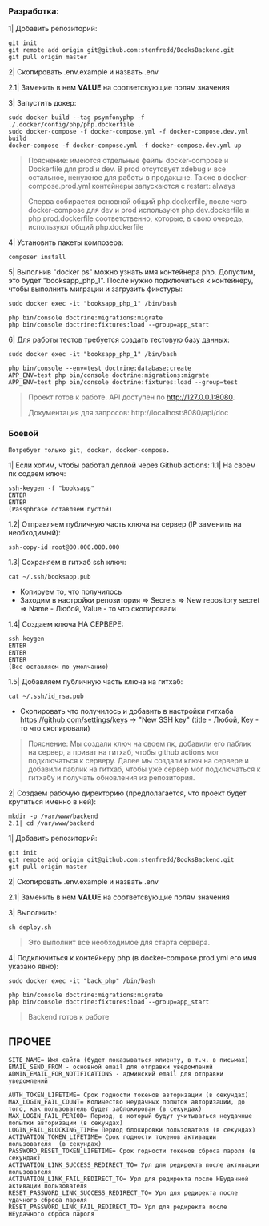 ### Разработка:

1| Добавить репозиторий:

    git init
    git remote add origin git@github.com:stenfredd/BooksBackend.git
    git pull origin master

2| Скопировать .env.example и назвать .env

2.1| Заменить в нем __VALUE__ на соответсвующие полям значения

3| Запустить докер:

    sudo docker build --tag psymfonyphp -f ./.docker/config/php/php.dockerfile .
    sudo docker-compose -f docker-compose.yml -f docker-compose.dev.yml build
    docker-compose -f docker-compose.yml -f docker-compose.dev.yml up

>Пояснение: имеются отдельные файлы docker-compose и Dockerfile для prod и dev. 
>В prod отсутсвует xdebug и все остальное, ненужное для работы в продакшне. 
>Также в docker-compose.prod.yml контейнеры запускаются с restart: always
>
>Сперва собирается основной общий php.dockerfile, после чего 
>docker-compose для dev и prod используют php.dev.dockerfile и php.prod.dockerfile соответственно, 
>которые, в свою очередь, используют общий php.dockerfile

4| Установить пакеты композера:

    composer install

5| Выполнив "docker ps" можно узнать имя контейнера php. Допустим, это будет "booksapp_php_1". После нужно подключиться к контейнеру, чтобы выполнить миграции и загрузить фикстуры:

    sudo docker exec -it "booksapp_php_1" /bin/bash

    php bin/console doctrine:migrations:migrate
    php bin/console doctrine:fixtures:load --group=app_start

6| Для работы тестов требуется создать тестовую базу данных:

    sudo docker exec -it "booksapp_php_1" /bin/bash
    
    php bin/console --env=test doctrine:database:create
    APP_ENV=test php bin/console doctrine:migrations:migrate
    APP_ENV=test php bin/console doctrine:fixtures:load --group=test

>Проект готов к работе. API доступен по http://127.0.0.1:8080. 
>
>Документация для запросов: http://localhost:8080/api/doc

	
### Боевой

    Потребует только git, docker, docker-compose.

1| Если хотим, чтобы работал деплой через Github actions:
1.1| На своем пк содаем ключ:

    ssh-keygen -f "booksapp"
    ENTER
    ENTER
    (Passphrase оставляем пустой)

1.2| Отправляем публичную часть ключа на сервер (IP заменить на необходимый):

    ssh-copy-id root@00.000.000.000

1.3| Сохраняем в гитхаб ssh ключ:

    cat ~/.ssh/booksapp.pub
 - Копируем то, что получилось
 - Заходим в настройки репозитория => Secrets => New repository secret => Name - Любой, Value - то что скопировали

1.4| Создаем ключа НА СЕРВЕРЕ:

    ssh-keygen
    ENTER
    ENTER
    ENTER
    (Все оставляем по умолчанию)

1.5| Добавляем публичную часть ключа на гитхаб:

    cat ~/.ssh/id_rsa.pub
- Скопировать что получилось и добавить в настройки гитхаба https://github.com/settings/keys -> "New SSH key" (title - Любой, Key - то что скопировали)

>Пояснение: Мы создали ключ на своем пк, добавили его паблик на сервер, а приват на гитхаб, чтобы github actions мог подключаться к серверу. 
>Далее мы создали ключ на сервере и добавили паблик на гитхаб, чтобы уже сервер мог подключаться к гитхабу и получать обновления из репозитория.

2| Создаем рабочую директорию (предполагается, что проект будет крутиться именно в ней):

    mkdir -p /var/www/backend
    2.1| cd /var/www/backend

1| Добавить репозиторий:

    git init
    git remote add origin git@github.com:stenfredd/BooksBackend.git
    git pull origin master

2| Скопировать .env.example и назвать .env

2.1| Заменить в нем __VALUE__ на соответсвующие полям значения

3| Выполнить:

    sh deploy.sh
>Это выполнит все необходимое для старта сервера.

4| Подключиться к контейнеру php (в docker-compose.prod.yml его имя указано явно):

    sudo docker exec -it "back_php" /bin/bash
    
    php bin/console doctrine:migrations:migrate
    php bin/console doctrine:fixtures:load --group=app_start

>Backend готов к работе


## ПРОЧЕЕ


    SITE_NAME= Имя сайта (будет показываться клиенту, в т.ч. в письмах)
    EMAIL_SEND_FROM - основной email для отправки уведомлений
    ADMIN_EMAIL_FOR_NOTIFICATIONS - админский email для отправки уведомлений
    
    AUTH_TOKEN_LIFETIME= Срок годности токенов авторизации (в секундах)
    MAX_LOGIN_FAIL_COUNT= Количество неудачных попыток авторизации, до того, как пользователь будет заблокирован (в секундах)
    MAX_LOGIN_FAIL_PERIOD= Период, в который будут учитываться неудачные попытки авторизации (в секундах)
    LOGIN_FAIL_BLOCKING_TIME= Период блокировки пользователя (в секундах)
    ACTIVATION_TOKEN_LIFETIME= Срок годности токенов активации пользователя  (в секундах)
    PASSWORD_RESET_TOKEN_LIFETIME= Срок годности токенов сброса пароля (в секундах)
    ACTIVATION_LINK_SUCCESS_REDIRECT_TO= Урл для редиректа после активации пользователя
    ACTIVATION_LINK_FAIL_REDIRECT_TO= Урл для редиректа после НЕудачной активации пользователя
    RESET_PASSWORD_LINK_SUCCESS_REDIRECT_TO= Урл для редиректа после удачного сброса пароля
    RESET_PASSWORD_LINK_FAIL_REDIRECT_TO= Урл для редиректа после НЕудачного сброса пароля
